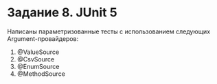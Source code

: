 # Задание 8. JUnit 5

Написаны параметризованные тесты с использованием следующих Argument-провайдеров:

1. @ValueSource
2. @CsvSource
3. @EnumSource
4. @MethodSource
